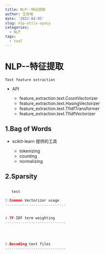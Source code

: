 ```yaml
---
title: NLP--特征提取
author: 王哲峰
date: '2022-04-05'
slug: nlp-utils-spacy
categories:
  - NLP
tags:
  - tool
---
```


NLP--特征提取
===============

    Text feature extraction

   - API

      - feature_extraction.text.CountVectorizer
      - feature_extraction.text.HasingVectorizer
      - feature_extraction.text.TfidfTransformer
      - feature_extraction.text.TfidfVectorizer

1.Bag of Words
-----------------------------

- scikit-learn 提供的工具

   - tokenizing
   - counting
   - normalizing

2.Sparsity
-----------------------------


   ```python

      test

3.Common Vectorizer usage
----------------------------


4.TF-IDF term weighting
----------------------------




5.Decoding text files
----------------------------